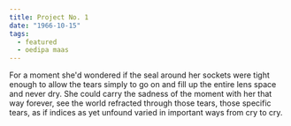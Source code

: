 ```yaml
---
title: Project No. 1
date: "1966-10-15"
tags:
  - featured
  - oedipa maas 
---
```

For a moment she'd wondered if the seal around her sockets were tight enough to allow the tears simply to go on and fill up the entire lens space and never dry. She could carry the sadness of the moment with her that way forever, see the world refracted through those tears, those specific tears, as if indices as yet unfound varied in important ways from cry to cry.